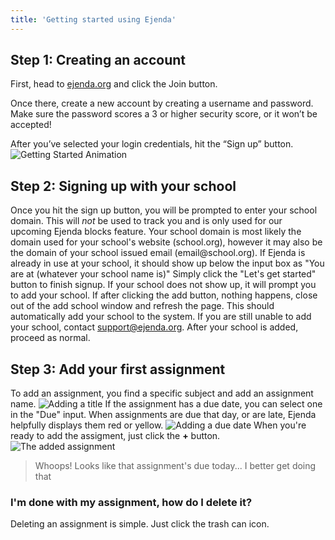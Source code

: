 ```yaml
---
title: 'Getting started using Ejenda'
---
```

## Step 1: Creating an account

First, head to [ejenda.org](https://ejenda.org) and click the Join button.

Once there, create a new account by creating a username and password. Make sure the password scores a 3 or higher security score, or it won’t be accepted!

After you’ve selected your login credentials, hit the “Sign up” button.
![Getting Started Animation](/docs/GettingStartedAnimation.gif)

## Step 2: Signing up with your school

Once you hit the sign up button, you will be prompted to enter your school domain.
This will _not_ be used to track you and is only used for our upcoming Ejenda blocks feature.
Your school domain is most likely the domain used for your school's website (school.org), however it may also be the domain of your school issued email (email<span>@</span>school.org). If Ejenda is already in use at your school, it should show up below the input box as "You are at (whatever your school name is)"
Simply click the "Let's get started" button to finish signup. If your school does not show up, it will prompt you to add your school. 
<notice>If after clicking the add button, nothing happens, close out of the add school window and refresh the page. This should automatically add your school to the system. If you are still unable to add your school, contact support@ejenda.org.</notice>
After your school is added, proceed as normal.

## Step 3: Add your first assignment
To add an assignment, you find a specific subject and add an assignment name. 
![Adding a title](/docs/addingATitle.png)
If the assignment has a due date, you can select one in the "Due" input. When assignments are due that day, or are late, Ejenda helpfully displays them red or yellow.
![Adding a due date](/docs/addingADueDate.png)
When you're ready to add the assigment, just click the **+** button.
![The added assignment](/docs/addedAssignment.png)
> Whoops! Looks like that assignment's due today... I better get doing that


### I'm done with my assignment, how do I delete it?
Deleting an assignment is simple. Just click the trash can icon.